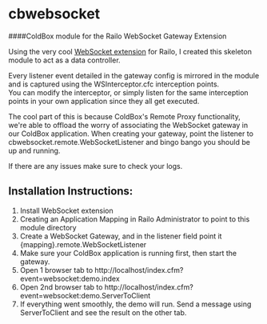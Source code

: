 cbwebsocket
===========
####ColdBox module for the Railo WebSocket Gateway Extension

Using the very cool [WebSocket extension](https://github.com/getrailo/railo/wiki/extensions-websockets_gateway) for Railo, I created this skeleton module to act as a data controller. 

Every listener event detailed in the gateway config is mirrored in the module and is captured using the WSInterceptor.cfc interception points.  
You can modify the interceptor, or simply listen for the same interception points in your own application since they all get executed.

The cool part of this is because ColdBox's Remote Proxy functionality, we're able to offload the worry of associating the WebSocket gateway in our ColdBox application.  When creating your gateway, point the listener to cbwebsocket.remote.WebSocketListener and bingo bango you should be up and running.

If there are any issues make sure to check your logs.

## Installation Instructions:
1. Install WebSocket extension
2. Creating an Application Mapping in Railo Administrator to point to this module directory
3. Create a WebSocket Gateway, and in the listener field point it {mapping}.remote.WebSocketListener
4. Make sure your ColdBox application is running first, then start the gateway.
5. Open 1 browser tab to http://localhost/index.cfm?event=websocket:demo.index 
6. Open 2nd browser tab to http://localhost/index.cfm?event=websocket:demo.ServerToClient
7. If everything went smoothly, the demo will run.  Send a message using ServerToClient and see the result on the other tab.
